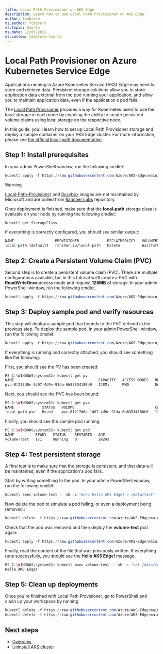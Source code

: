```yaml
---
title: Local Path Provisioner on AKS Edge
description: Learn how to use Local Path Provisioner on AKS Edge.
author: fcabrera
ms.author: fcabrera
ms.topic: how-to
ms.date: 12/05/2022
ms.custom: template-how-to
---
```


# Local Path Provisioner on Azure Kubernetes Service Edge

Applications running in Azure Kubernetes Service (AKS) Edge may need to store and retrieve data. Persistent storage solutions allow you to store application data external from the pod running your application, and allow you to maintain application data, even if the application's pod fails.

The [Local Path Provisioner](https://github.com/rancher/local-path-provisioner) provides a way for Kubernetes users to use the local storage in each node by enabling the ability to create persistent volume claims using local storage on the respective node.

In this guide, you'll learn how to set up Local Path Provisioner storage and deploy a sample container on your AKS Edge cluster. For more information, please see [the official local-path documentation](https://github.com/rancher/local-path-provisioner/blob/master/README.md#usage).

## Step 1: Install prerequisites

In your admin PowerShell window, run the following cmdlet: 

```powershell
kubectl apply -f https://raw.githubusercontent.com/Azure/AKS-Edge/main/samples/storage/local-path-provisioner/local-path-storage.yaml
```

> [!WARNING]
> [Local-Path-Provisioner](https://github.com/rancher/local-path-provisioner) and [Busybox](https://hub.docker.com/r/rancher/busybox) images are not maintained by Microsoft and are pulled from [Rancher Labs](https://hub.docker.com/u/rancher) repository.  

Once deployment is finished, make sure that the **local-path** storage class is available on your node by running the following cmdlet: 

```powershell
kubectl get StorageClass
```

If everything is correctly configured, you should see similar output:

```bash
NAME                   PROVISIONER             RECLAIMPOLICY   VOLUMEBINDINGMODE      ALLOWVOLUMEEXPANSION   AGE
local-path (default)   rancher.io/local-path   Delete          WaitForFirstConsumer   false                  21h
```

## Step 2: Create a Persistent Volume Claim (PVC)

Second step is to create a persistent volume claim (PVC). There are multiple configurations available, but in this tutorial we'll create a PVC with **ReadWriteOnce** access mode and request **128MB** of storage. In your admin PowerShell window, run the following cmdlet. 

```powershell
kubectl apply -f https://raw.githubusercontent.com/Azure/AKS-Edge/main/samples/storage/local-path-provisioner/pvc.yaml
```

## Step 3: Deploy sample pod and verify resources

This step will deploy a sample pod that bounds to the PVC defined in the previous step. To deploy the sample pod, in your admin PowerShell window, run the following cmdlet. 

```powershell
kubectl apply -f https://raw.githubusercontent.com/Azure/AKS-Edge/main/samples/storage/local-path-provisioner/pod.yaml
```

If everything is running and correctly attached, you should see something like the following:

First, you should see the PV has been created:

```bash
PS C:\WINDOWS\system32> kubectl get pv
NAME                                       CAPACITY   ACCESS MODES   RECLAIM POLICY   STATUS   CLAIM                    STORAGECLASS   REASON   AGE
pvc-0f217d0e-1d07-4d9e-91da-6b83534180b9   128Mi      RWO            Delete           Bound    default/local-path-pvc   local-path              16s
```

Next, you should see the PVC has been bound:

```bash
PS C:\WINDOWS\system32> kubectl get pvc
NAME             STATUS   VOLUME                                     CAPACITY   ACCESS MODES   STORAGECLASS   AGE
local-path-pvc   Bound    pvc-0f217d0e-1d07-4d9e-91da-6b83534180b9   128Mi      RWO            local-path     118s
```

Finally, you should see the sample pod running:

```bash
PS C:\WINDOWS\system32> kubectl get pod
NAME          READY   STATUS    RESTARTS   AGE
volume-test   1/1     Running   0          2m24s
```

## Step 4: Test persistent storage

A final test is to make sure that the storage is persistent, and that data will be maintained, even if the application's pod fails.

Start by writing something to the pod. In your admin PowerShell window, run the following cmdlet: 

```powershell
kubectl exec volume-test -- sh -c "echo Hello AKS Edge! > /data/test"
```

Now delete the pod to simulate a pod failing, or even a deployment being removed.:

```powershell
kubectl delete -f https://raw.githubusercontent.com/Azure/AKS-Edge/main/samples/storage/local-path-provisioner/pod.yaml
```

Check that the pod was removed and then deploy the **volume-test** pod again:

```powershell
kubectl apply -f https://raw.githubusercontent.com/Azure/AKS-Edge/main/samples/storage/local-path-provisioner/pod.yaml
```

Finally, read the content of the file that was previously written. If everything runs successfully, you should see the **Hello AKS Edge!** message. 

```bash
PS C:\WINDOWS\system32> kubectl exec volume-test -- sh -c "cat /data/test"
Hello AKS Edge!
```

## Step 5: Clean up deployments

Once you're finished with Local Path Provisioner, go to PowerShell and clean up your workspace by running:

```powershell
kubectl delete -f https://raw.githubusercontent.com/Azure/AKS-Edge/main/samples/storage/local-path-provisioner/pod.yaml
kubectl delete -f https://raw.githubusercontent.com/Azure/AKS-Edge/main/samples/storage/local-path-provisioner/pvc.yaml
```

## Next steps

- [Overview](aks-edge-overview.md)
- [Uninstall AKS cluster](aks-edge-howto-uninstall.md)
